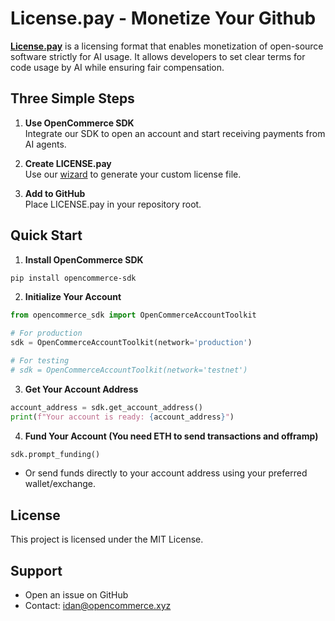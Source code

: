 # License.pay - Monetize Your Github

[**License.pay**](https://licence-pay-app.vercel.app/) is a licensing format that enables monetization of open-source software strictly for AI usage. It allows developers to set clear terms for code usage by AI while ensuring fair compensation.


## Three Simple Steps

1. **Use OpenCommerce SDK**  
   Integrate our SDK to open an account and start receiving payments from AI agents.

2. **Create LICENSE.pay**  
   Use our [wizard](https://licence-pay-app.vercel.app/) to generate your custom license file.

3. **Add to GitHub**  
   Place LICENSE.pay in your repository root.


## Quick Start

1. **Install OpenCommerce SDK**
```bash
pip install opencommerce-sdk
```

2. **Initialize Your Account**
```python
from opencommerce_sdk import OpenCommerceAccountToolkit

# For production
sdk = OpenCommerceAccountToolkit(network='production')

# For testing
# sdk = OpenCommerceAccountToolkit(network='testnet')
```

3. **Get Your Account Address**
```python
account_address = sdk.get_account_address()
print(f"Your account is ready: {account_address}")
```

4. **Fund Your Account (You need ETH to send transactions and offramp)**
```python
sdk.prompt_funding()
```
- Or send funds directly to your account address using your preferred wallet/exchange.



## License

This project is licensed under the MIT License.


## Support

- Open an issue on GitHub
- Contact: idan@opencommerce.xyz

